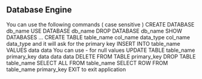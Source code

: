 ## Database Engine
You can use the following commands ( case sensitive )
CREATE DATABASE db_name
USE DATABASE db_name
DROP DATABASE db_name
SHOW DATABASES
...
CREATE TABLE table_name col_name data_type col_name data_type 
and it will ask for the primary key 
INSERT INTO table_name VALUES data data 
You can use - for null values 
UPDATE TABLE table_name primary_key data data data
DELETE FROM TABLE primary_key
DROP TABLE table_name
SELECT ALL FROM table_name
SELECT ROW FROM table_name primary_key
EXIT to exit application

